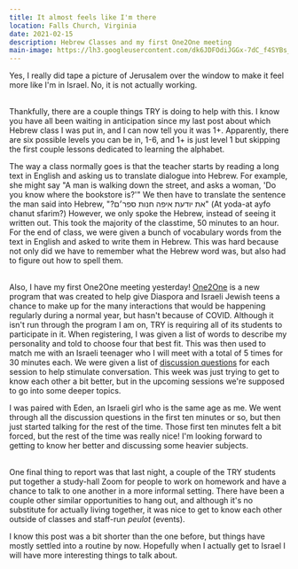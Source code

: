 ```yaml
---
title: It almost feels like I'm there
location: Falls Church, Virginia
date: 2021-02-15
description: Hebrew Classes and my first One2One meeting
main-image: https://lh3.googleusercontent.com/dk6JDFOdiJGGx-7dC_f4SYBs_N4aFRDpK9LKgRvz6DKVHwqupCtY1FWfm42iEtvG_E3VTgZY_hvCvL4OuMtErw6rn1m2JT2VBIuj1KXMVHf5vUS3d45GnYlbMf8oeygmKVlGOkVyng=w2400
---
```


Yes, I really did tape a picture of Jerusalem over the window to make it feel more like I'm in Israel. No, it is not actually working. <br><br>

Thankfully, there are a couple things TRY is doing to help with this. I know you have all been waiting in anticipation since my last post about which Hebrew class I was put in, and I can now tell you it was 1+. Apparently, there are six possible levels you can be in, 1-6, and 1+ is just level 1 but skipping the first couple lessons dedicated to learning the alphabet.

The way a class normally goes is that the teacher starts by reading a long text in English and asking us to translate dialogue into Hebrew. For example, she might say "A man is walking down the street, and asks a woman, 'Do you know where the bookstore is?'" We then have to translate the sentence the man said into Hebrew, "?את יודעת איפה חנות ספר׳ם" (At yoda-at ayfo chanut sfarim?) However, we only spoke the Hebrew, instead of seeing it written out. This took the majority of the classtime, 50 minutes to an hour. For the end of class, we were given a bunch of vocabulary words from the text in English and asked to write them in Hebrew. This was hard because not only did we have to remember what the Hebrew word was, but also had to figure out how to spell them. <br><br>

Also, I have my first One2One meeting yesterday! [One2One](https://www.one2one.org.il/) is a new program that was created to help give Diaspora and Israeli Jewish teens a chance to make up for the many interactions that would be happening regularly during a normal year, but hasn't because of COVID. Although it isn't run through the program I am on, TRY is requiring all of its students to participate in it. When registering, I was given a list of words to describe my personality and told to choose four that best fit. This was then used to match me with an Israeli teenager who I will meet with a total of 5 times for 30 minutes each. We were given a list of [discussion questions](https://www.one2one.org.il/content-all) for each session to help stimulate conversation. This week was just trying to get to know each other a bit better, but in the upcoming sessions we're supposed to go into some deeper topics.

I was paired with Eden, an Israeli girl who is the same age as me. We went through all the discussion questions in the first ten minutes or so, but then just started talking for the rest of the time. Those first ten minutes felt a bit forced, but the rest of the time was really nice! I'm looking forward to getting to know her better and discussing some heavier subjects. <br><br>

One final thing to report was that last night, a couple of the TRY students put together a study-hall Zoom for people to work on homework and have a chance to talk to one another in a more informal setting. There have been a couple other similar opportunities to hang out, and although it's no substitute for actually living together, it was nice to get to know each other outside of classes and staff-run *peulot* (events).

I know this post was a bit shorter than the one before, but things have mostly settled into a routine by now. Hopefully when I actually get to Israel I will have more interesting things to talk about.